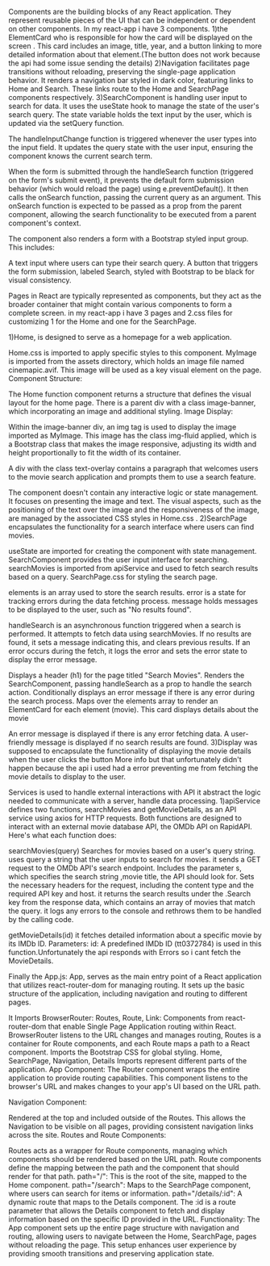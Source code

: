 
Components are the building blocks of any React application. They represent reusable pieces of the UI that can be independent or dependent on other components.
In my react-app i have 3 components.
1)the ElementCard who is responsible for how the card will be displayed on the screen .
This card includes an image, title, year, and a button linking to more detailed information about that element.(The button does not work because the api had some issue sending the details)
2)Navigation facilitates page transitions without reloading, preserving the single-page application behavior. It renders a navigation bar styled in dark color, featuring links to Home and Search. These links route to the Home and SearchPage components respectively.
3)SearchComponent is handling user input to search for data.
It uses the useState hook to manage the state of the user's search query. The state variable holds the text input by the user, which is updated via the setQuery function.

The handleInputChange function is triggered whenever the user types into the input field. It updates the query state with the user input, ensuring the component knows the current search term.

When the form is submitted through the handleSearch function (triggered on the form's submit event), it prevents the default form submission behavior (which would reload the page) using e.preventDefault(). It then calls the onSearch function, passing the current query as an argument. This onSearch function is expected to be passed as a prop from the parent component, allowing the search functionality to be executed from a parent component's context.

The component also renders a form with a Bootstrap styled input group. This includes:

A text input where users can type their search query.
A button that triggers the form submission, labeled Search, styled with Bootstrap to be black for visual consistency.



Pages in React are typically represented as components, but they act as the broader container that might contain various components to form a complete screen.
in my react-app i have 3 pages and 2.css files for customizing 1 for the Home and one for the SearchPage.

1)Home, is designed to serve as a homepage for a web application. 

Home.css is imported to apply specific styles to this component.
MyImage is imported from the assets directory, which holds an image file named cinemapic.avif. This image will be used as a key visual element on the page.
Component Structure:

The Home function component returns a structure that defines the visual layout for the home page.
There is a parent div with a class image-banner, which incorporating an image and additional styling.
Image Display:

Within the image-banner div, an img tag is used to display the image imported as MyImage. This image has the class img-fluid applied, which is a Bootstrap class that makes the image responsive, adjusting its width and height proportionally to fit the width of its container.

A div with the class text-overlay contains a paragraph that welcomes users to the movie search application and prompts them to use a search feature. 


The component doesn't contain any interactive logic or state management. It focuses on presenting the image and text. The visual aspects, such as the positioning of the text over the image and the responsiveness of the image, are managed by the associated CSS styles in Home.css .
2)SearchPage encapsulates the functionality for a search interface where users can find movies. 

useState are imported for creating the component with state management.
SearchComponent provides the user input interface for searching.
searchMovies is imported from apiService and used to fetch search results based on a query.
SearchPage.css for styling the search page.

elements is an array used to store the search results.
error is a state for tracking errors during the data fetching process.
message holds messages to be displayed to the user, such as "No results found".

handleSearch is an asynchronous function triggered when a search is performed. It attempts to fetch data using searchMovies. If no results are found, it sets a message indicating this, and clears previous results.
If an error occurs during the fetch, it logs the error and sets the error state to display the error message.

Displays a header (h1) for the page titled "Search Movies".
Renders the SearchComponent, passing handleSearch as a prop to handle the search action.
Conditionally displays an error message if there is any error during the search process.
Maps over the elements array to render an ElementCard for each element (movie). This card displays details about the movie 

An error message is displayed if there is any error fetching data.
A user-friendly message is displayed if no search results are found.
3)Display was supposed to encapsulate the functionality of displaying the movie details when the user clicks the button More info but that unfortunately didn't happen because the api i used had a error preventing me from fetching the movie details to display to the user.


 



Services is used to handle external interactions with API it abstract the logic needed to communicate with a server, handle data processing.
1)apiService defines two functions, searchMovies and getMovieDetails, as  an API service using axios for HTTP requests. Both functions are designed to interact with an external movie database API, the OMDb API on RapidAPI. Here's what each function does:

searchMovies(query)
Searches for movies based on a user's query string.
uses query a string that the user inputs to search for movies.
it sends a GET request to the OMDb API's search endpoint.
Includes the parameter s, which specifies the search string ,movie title, the API should look for.
Sets the necessary headers for the request, including the content type and the required API key and host.
it returns the search results under the .Search key from the response data, which contains an array of movies that match the query.
it logs any errors to the console and rethrows them to be handled by the calling code.

getMovieDetails(id)
it fetches detailed information about a specific movie by its IMDb ID.
Parameters:
id: A predefined IMDb ID (tt0372784) is used in this function.Unfortunately the api responds with Errors so i cant fetch the MovieDetails.

Finally the App.js:
App, serves as the main entry point of a React application that utilizes react-router-dom for managing routing. It sets up the basic structure of the application, including navigation and routing to different pages.

It Imports
BrowserRouter: Routes, Route, Link: Components from react-router-dom that enable Single Page Application routing within React. BrowserRouter listens to the URL changes and manages routing, Routes is a container for Route components, and each Route maps a path to a React component.
Imports the Bootstrap CSS for global styling.
Home, SearchPage, Navigation, Details Imports represent different parts of the application.
App Component:
The Router component wraps the entire application to provide routing capabilities. This component listens to the browser's URL and makes changes to your app's UI based on the URL path.

Navigation Component:

Rendered at the top and included outside of the Routes. This allows the Navigation to be visible on all pages, providing consistent navigation links across the site.
Routes and Route Components:

Routes acts as a wrapper for Route components, managing which components should be rendered based on the URL path.
Route components define the mapping between the path and the component that should render for that path.
path="/": This is the root of the site, mapped to the Home component.
path="/search": Maps to the SearchPage component, where users can search for items or information.
path="/details/:id": A dynamic route that maps to the Details component. The :id is a route parameter that allows the Details component to fetch and display information based on the specific ID provided in the URL.
Functionality:
The App component sets up the entire page structure with navigation and routing, allowing users to navigate between the Home, SearchPage, pages without reloading the page. This setup enhances user experience by providing smooth transitions and preserving application state.

